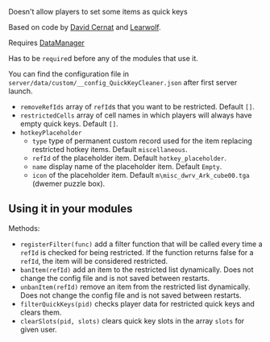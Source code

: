 Doesn't allow players to set some items as quick keys

Based on code by [David Cernat](https://github.com/davidcernat) and [Learwolf](https://github.com/Learwolf).

Requires [DataManager](https://github.com/tes3mp-scripts/DataManager)

Has to be `require`d before any of the modules that use it.

You can find the configuration file in `server/data/custom/__config_QuickKeyCleaner.json` after first server launch.
* `removeRefIds` array of `refId`s that you want to be restricted. Default `[]`.
* `restrictedCells` array of cell names in which players will always have empty quick keys. Default `[]`.
* `hotkeyPlaceholder`  
  * `type` type of permanent custom record used for the item replacing restricted hotkey items. Default `miscellaneous`.
  * `refId` of the placeholder item. Default `hotkey_placeholder`.
  * `name` display name of the placeholder item. Default `Empty`.
  * `icon` of the placeholder item. Default `m\misc_dwrv_Ark_cube00.tga` (dwemer puzzle box).

Using it in your modules
---
Methods:
* `registerFilter(func)` add a filter function that will be called every time a `refId` is checked for being restricted. If the function returns false for a `refId`, the item will be considered restricted.
* `banItem(refId)` add an item to the restricted list dynamically. Does not change the config file and is not saved between restarts.
* `unbanItem(refId)` remove an item from the restricted list dynamically. Does not change the config file and is not saved between restarts.
* `filterQuickKeys(pid)` checks player data for restricted quick keys and clears them.
* `clearSlots(pid, slots)` clears quick key slots in the array `slots` for given user.
